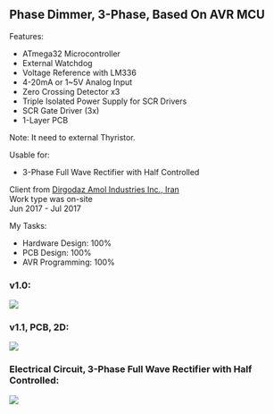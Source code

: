 ## Phase Dimmer, 3-Phase, Based On AVR MCU

Features:
- ATmega32 Microcontroller
- External Watchdog
- Voltage Reference with LM336
- 4-20mA or 1~5V Analog Input 
- Zero Crossing Detector x3
- Triple Isolated Power Supply for SCR Drivers
- SCR Gate Driver (3x)
- 1-Layer PCB

Note: It need to external Thyristor.

Usable for:
- 3-Phase Full Wave Rectifier with Half Controlled

Client from [Dirgodaz Amol Industries Inc., Iran](https://dirgodazamol.com/en/)  
Work type was on-site  
Jun 2017 - Jul 2017  

My Tasks:  
- Hardware Design: 100%
- PCB Design: 100%
- AVR Programming: 100%

### v1.0:
![](https://s32.picofile.com/file/8477872042/v1_0.jpg)

### v1.1, PCB, 2D:
![](https://s32.picofile.com/file/8477873342/v1_1_PCB_2D.png)

### Electrical Circuit, 3-Phase Full Wave Rectifier with Half Controlled:
![](https://s32.picofile.com/file/8477872018/C1.png)


